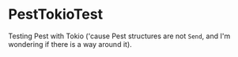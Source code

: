 # PestTokioTest

Testing Pest with Tokio ('cause Pest structures are not `Send`, and I'm
wondering if there is a way around it).
